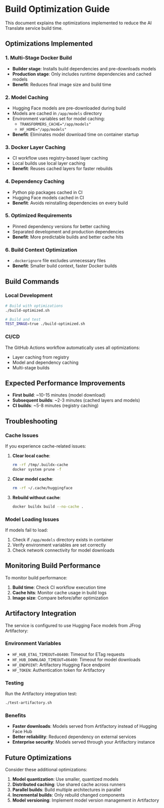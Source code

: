 # Build Optimization Guide

This document explains the optimizations implemented to reduce the AI Translate service build time.

## Optimizations Implemented

### 1. Multi-Stage Docker Build
- **Builder stage**: Installs build dependencies and pre-downloads models
- **Production stage**: Only includes runtime dependencies and cached models
- **Benefit**: Reduces final image size and build time

### 2. Model Caching
- Hugging Face models are pre-downloaded during build
- Models are cached in `/app/models` directory
- Environment variables set for model caching:
  - `TRANSFORMERS_CACHE="/app/models"`
  - `HF_HOME="/app/models"`
- **Benefit**: Eliminates model download time on container startup

### 3. Docker Layer Caching
- CI workflow uses registry-based layer caching
- Local builds use local layer caching
- **Benefit**: Reuses cached layers for faster rebuilds

### 4. Dependency Caching
- Python pip packages cached in CI
- Hugging Face models cached in CI
- **Benefit**: Avoids reinstalling dependencies on every build

### 5. Optimized Requirements
- Pinned dependency versions for better caching
- Separated development and production dependencies
- **Benefit**: More predictable builds and better cache hits

### 6. Build Context Optimization
- `.dockerignore` file excludes unnecessary files
- **Benefit**: Smaller build context, faster Docker builds

## Build Commands

### Local Development
```bash
# Build with optimizations
./build-optimized.sh

# Build and test
TEST_IMAGE=true ./build-optimized.sh
```

### CI/CD
The GitHub Actions workflow automatically uses all optimizations:
- Layer caching from registry
- Model and dependency caching
- Multi-stage builds

## Expected Performance Improvements

- **First build**: ~10-15 minutes (model download)
- **Subsequent builds**: ~2-3 minutes (cached layers and models)
- **CI builds**: ~5-8 minutes (registry caching)

## Troubleshooting

### Cache Issues
If you experience cache-related issues:

1. **Clear local cache**:
   ```bash
   rm -rf /tmp/.buildx-cache
   docker system prune -f
   ```

2. **Clear model cache**:
   ```bash
   rm -rf ~/.cache/huggingface
   ```

3. **Rebuild without cache**:
   ```bash
   docker buildx build --no-cache .
   ```

### Model Loading Issues
If models fail to load:

1. Check if `/app/models` directory exists in container
2. Verify environment variables are set correctly
3. Check network connectivity for model downloads

## Monitoring Build Performance

To monitor build performance:

1. **Build time**: Check CI workflow execution time
2. **Cache hits**: Monitor cache usage in build logs
3. **Image size**: Compare before/after optimization

## Artifactory Integration

The service is configured to use Hugging Face models from JFrog Artifactory:

### Environment Variables
- `HF_HUB_ETAG_TIMEOUT=86400`: Timeout for ETag requests
- `HF_HUB_DOWNLOAD_TIMEOUT=86400`: Timeout for model downloads
- `HF_ENDPOINT`: Artifactory Hugging Face endpoint
- `HF_TOKEN`: Authentication token for Artifactory

### Testing
Run the Artifactory integration test:
```bash
./test-artifactory.sh
```

### Benefits
- **Faster downloads**: Models served from Artifactory instead of Hugging Face Hub
- **Better reliability**: Reduced dependency on external services
- **Enterprise security**: Models served through your Artifactory instance

## Future Optimizations

Consider these additional optimizations:

1. **Model quantization**: Use smaller, quantized models
2. **Distributed caching**: Use shared cache across runners
3. **Parallel builds**: Build multiple architectures in parallel
4. **Incremental builds**: Only rebuild changed components
5. **Model versioning**: Implement model version management in Artifactory
